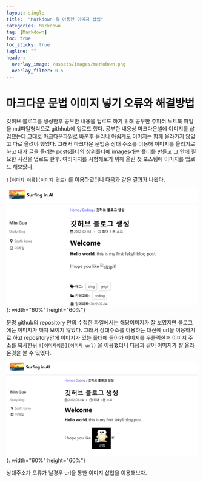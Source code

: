 ```yaml
---
layout: single
title:  "Markdown 을 이용한 이미지 삽입"
categories: Markdown
tag: [Markdown]
toc: true
toc_sticky: true
tagline: ""
header:
  overlay_image: /assets/images/markdown.png
  overlay_filter: 0.5
---
```


# 마크다운 문법 이미지 넣기 오류와 해결방법

깃허브 블로그를 생성한후 공부한 내용을 업로드 하기 위해 공부한 주피터 노트북 파일을 md파일형식으로 githhub에 업로드 했다. 공부한 내용상 마크다운셀에 이미지를 삽입했는데 그대로 마크다운파일로 바꾼후 올리니 아쉽게도 이미지는 함께 올라가지 않았고 따로 올려야 했었다.
그래서 마크다운 문법중 상대 주소를 이용해 이미지를 올리기로 하고 내가 글을 올리는 posts폴더의 상위폴더에 images라는 폴더를 만들고 그 안에 필요한 사진을 업로드 한후. 여러가지를 시험해보기 위해 올린 첫 포스팅에 이미지를 업로드 해보았다. 

`![이미지 이름](이미지 경로)` 를 이용하였더니 다음과 같은 결과가 나왔다.

![오류](https://github.com/skkumin/skkumin.github.io/blob/master/images/2022-02-05-markdown/%EB%B3%80%EA%B2%BDx.png?raw=true){: width="60%" height="60%"}

분명 github의 repository 안의 수정한 파일에서는 해당이미지가 잘 보였지만 블로그에는 이미지가 깨져 보이지 않았다. 그래서 상대주소를 이용하는 대신에 url을 이용하기로 하고 repository안에 이미지가 있는 폴더에 들어가 이미지를 우클릭한후 이미지 주소를 복사한뒤
`![이미지이름](이미지 url)` 을 이용했더니 다음과 같이 이미지가 잘 올라온것을 볼 수 있었다.

![성공](https://github.com/skkumin/skkumin.github.io/blob/master/images/2022-02-05-markdown/%EB%B3%80%EA%B2%BDo.png?raw=true){: width="60%" height="60%"}

상대주소가 오류가 날경우 url을 통한 이미지 삽입을 이용해보자.
